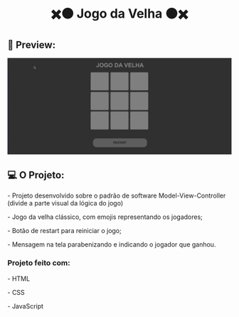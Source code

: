 <h1 align="center">✖️⚫ Jogo da Velha ⚫✖️</h1>
<div>
    <h2>📸 Preview:</h2>
    <img src="./jogo-da-velha-gif.gif" alt="Gif Jogo da Velha">
</div>
 <div>
    <h2>💻 O Projeto:</h2>
    <p> - Projeto desenvolvido sobre o padrão de software Model-View-Controller (divide a parte visual da lógica do jogo)</p>
    <p> - Jogo da velha clássico, com emojis representando os jogadores;</p>
    <p> - Botão de restart para reiniciar o jogo;</p>
    <p> - Mensagem na tela parabenizando e indicando o jogador que ganhou.</p>
    <h3>Projeto feito com:</h3>
    <p> - HTML</p>
    <p> - CSS</p>
    <p> - JavaScript</p>
</div>

